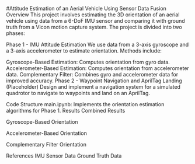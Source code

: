 #Attitude Estimation of an Aerial Vehicle Using Sensor Data Fusion
Overview
This project involves estimating the 3D orientation of an aerial vehicle using data from a 6-DoF IMU sensor and comparing it with ground truth from a Vicon motion capture system. The project is divided into two phases:

Phase 1 - IMU Attitude Estimation
We use data from a 3-axis gyroscope and a 3-axis accelerometer to estimate orientation. Methods include:

Gyroscope-Based Estimation: Computes orientation from gyro data.
Accelerometer-Based Estimation: Computes orientation from accelerometer data.
Complementary Filter: Combines gyro and accelerometer data for improved accuracy.
Phase 2 - Waypoint Navigation and AprilTag Landing (Placeholder)
Design and implement a navigation system for a simulated quadrotor to navigate to waypoints and land on an AprilTag.

Code Structure
main.ipynb: Implements the orientation estimation algorithms for Phase 1.
Results
Combined Results


Gyroscope-Based Orientation


Accelerometer-Based Orientation


Complementary Filter Orientation


References
IMU Sensor Data
Ground Truth Data
